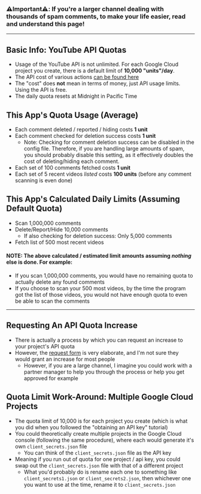 ### ⚠️Important⚠️:  If you're a larger channel dealing with thousands of spam comments, to make your life easier, read and understand this page!

***

## Basic Info: YouTube API Quotas
* Usage of the YouTube API is not unlimited. For each Google Cloud project you create, there is a default limit of **10,000 "units"/day**.
* The API cost of various actions [can be found here](https://developers.google.com/youtube/v3/determine_quota_cost)
* The "cost" does **not** mean in terms of money, just API usage limits. Using the API is free.
* The daily quota resets at Midnight in Pacific Time

## This App's Quota Usage (Average)
* Each comment deleted / reported / hiding costs **1 unit**
* Each comment checked for deletion success costs **1 unit**
   * Note: Checking for comment deletion success can be disabled in the config file. Therefore, if you are handling large amounts of spam, you should probably disable this setting, as it effectively doubles the cost of deleting/hiding each comment.
* Each set of 100 comments fetched costs **1 unit**
* Each set of 5 recent videos _listed_ costs **100 units** (before any comment scanning is even done)

## This App's Calculated Daily Limits (Assuming Default Quota)
* Scan 1,000,000 comments
* Delete/Report/Hide 10,000 comments
   * If also checking for deletion success: Only 5,000 comments
* Fetch list of 500 most recent videos

#### NOTE: The above calculated / estimated limit amounts assuming _nothing_ else is done. For example:
   * If you scan 1,000,000 comments, you would have no remaining quota to actually delete any found comments
   * If you choose to scan your 500 most videos, by the time the program got the list of those videos, you would not have enough quota to even be able to scan the comments

***

## Requesting An API Quota Increase
   * There is actually a process by which you can request an increase to your project's API quota
   * However, the [request form](https://support.google.com/youtube/contact/yt_api_form) is very elaborate, and I'm not sure they would grant an increase  for most people
      * However, if you are a large channel, I imagine you could work with a partner manager to help you through the process or help you get approved for example

## Quota Limit Work-Around: Multiple Google Cloud Projects
   * The quota limit of 10,000 is for each project you create (which is what you did when you followed the "obtaining an API key" tutorial)
   * You could theoretically create multiple projects in the Google Cloud console (following the same procedure), where each would generate it's own `client_secrets.json` file
      * You can think of the `client_secrets.json` file as the API key
   * Meaning if you run out of quota for one project / api key, you could swap out the `client_secrets.json` file with that of a different project
      * What you'd probably do is rename each one to something like `client_secrets1.json` or `client_secrets2.json`, then whichever one you want to use at the time, rename it to `client_secrets.json`

